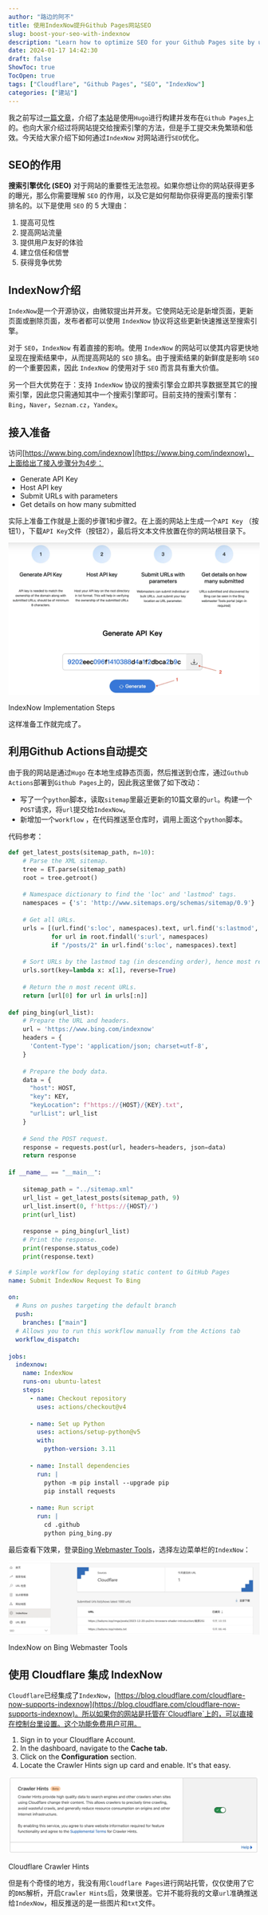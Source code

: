 ```yaml
---
author: "路边的阿不"
title: 使用IndexNow提升Github Pages网站SEO
slug: boost-your-seo-with-indexnow
description: "Learn how to optimize SEO for your Github Pages site by using IndexNow. From understanding the purpose of SEO to detailed steps on applying IndexNow, enhance your website visibility efficiently!"
date: 2024-01-17 14:42:30
draft: false
ShowToc: true
TocOpen: true
tags: ["Cloudflare", "Github Pages", "SEO", "IndexNow"]
categories: ["建站"]
---
```


我之前写过[一篇文章](https://babyno.top/posts/2023/11/new-hugo-blog/)，介绍了[本站](https://babyno.top/)是使用`Hugo`进行构建并发布在`Github Pages`上的。也向大家介绍过将网站提交给搜索引擎的方法，但是手工提交未免繁琐和低效。今天给大家介绍下如何通过`IndexNow` 对网站进行`SEO`优化。

## SEO的作用

**搜索引擎优化 (SEO)** 对于网站的重要性无法忽视。如果你想让你的网站获得更多的曝光，那么你需要理解 `SEO` 的作用，以及它是如何帮助你获得更高的搜索引擎排名的。以下是使用 `SEO` 的 5 大理由：

1. 提高可见性
2. 提高网站流量
3. 提供用户友好的体验
4. 建立信任和信誉
5. 获得竞争优势

## IndexNow介绍

`IndexNow`是一个开源协议，由微软提出并开发。它使网站无论是新增页面，更新页面或删除页面，发布者都可以使用 `IndexNow` 协议将这些更新快速推送至搜索引擎。

对于 `SEO`，`IndexNow` 有着直接的影响。使用 `IndexNow` 的网站可以使其内容更快地呈现在搜索结果中，从而提高网站的 `SEO` 排名。由于搜索结果的新鲜度是影响 `SEO` 的一个重要因素，因此 `IndexNow` 的使用对于 `SEO` 而言具有重大价值。

另一个巨大优势在于：支持 `IndexNow` 协议的搜索引擎会立即共享数据至其它的搜索引擎，因此您只需通知其中一个搜索引擎即可。目前支持的搜索引擎有：`Bing`，`Naver`，`Seznam.cz`，`Yandex`。

## 接入准备

访问[https://www.bing.com/indexnow](https://www.bing.com/indexnow)，上面给出了接入步骤分为4步：

- Generate API Key
- Host API key
- Submit URLs with parameters
- Get details on how many submitted

实际上准备工作就是上面的步骤1和步骤2。在上面的网站上生成一个`API Key` （按钮1），下载`API Key`文件（按钮2），最后将文本文件放置在你的网站根目录下。

![IndexNow Implementation Steps](/imgs/posts/2024-01-17-boost-your-seo-with-indexnow/Untitled.webp)

IndexNow Implementation Steps

这样准备工作就完成了。

## 利用Github Actions自动提交

由于我的网站是通过`Hugo` 在本地生成静态页面，然后推送到仓库，通过`Guthub Actions`部署到`Github Pages`上的，因此我这里做了如下改动：

- 写了一个`python`脚本，读取`sitemap`里最近更新的10篇文章的`url`。构建一个`POST`请求，将`url`提交给`IndexNow`。
- 新增加一个`workflow` ，在代码推送至仓库时，调用上面这个`python`脚本。

代码参考：

```python
def get_latest_posts(sitemap_path, n=10):
    # Parse the XML sitemap.
    tree = ET.parse(sitemap_path)
    root = tree.getroot()

    # Namespace dictionary to find the 'loc' and 'lastmod' tags.
    namespaces = {'s': 'http://www.sitemaps.org/schemas/sitemap/0.9'}

    # Get all URLs.
    urls = [(url.find('s:loc', namespaces).text, url.find('s:lastmod', namespaces).text)
            for url in root.findall('s:url', namespaces)
            if "/posts/2" in url.find('s:loc', namespaces).text]

    # Sort URLs by the lastmod tag (in descending order), hence most recent pages come first.
    urls.sort(key=lambda x: x[1], reverse=True)

    # Return the n most recent URLs.
    return [url[0] for url in urls[:n]]

def ping_bing(url_list):
    # Prepare the URL and headers.
    url = 'https://www.bing.com/indexnow'
    headers = {
      'Content-Type': 'application/json; charset=utf-8',
    }

    # Prepare the body data.
    data = {
      "host": HOST,
      "key": KEY,
      "keyLocation": f"https://{HOST}/{KEY}.txt",
      "urlList": url_list
    }

    # Send the POST request.
    response = requests.post(url, headers=headers, json=data)
    return response

if __name__ == "__main__":

    sitemap_path = "../sitemap.xml"
    url_list = get_latest_posts(sitemap_path, 9)
    url_list.insert(0, f'https://{HOST}/')
    print(url_list)

    response = ping_bing(url_list)
    # Print the response.
    print(response.status_code)
    print(response.text)
```

```yaml
# Simple workflow for deploying static content to GitHub Pages
name: Submit IndexNow Request To Bing

on:
  # Runs on pushes targeting the default branch
  push:
    branches: ["main"]
  # Allows you to run this workflow manually from the Actions tab
  workflow_dispatch:

jobs:
  indexnow:
    name: IndexNow
    runs-on: ubuntu-latest
    steps:
      - name: Checkout repository
        uses: actions/checkout@v4

      - name: Set up Python
        uses: actions/setup-python@v5
        with:
          python-version: 3.11

      - name: Install dependencies
        run: |
          python -m pip install --upgrade pip
          pip install requests

      - name: Run script
        run: |
          cd .github
          python ping_bing.py
```

最后查看下效果，登录[Bing Webmaster Tools](https://www.bing.com/webmasters/indexnow)，选择左边菜单栏的`IndexNow`：

![IndexNow on Bing Webmaster Tools](/imgs/posts/2024-01-17-boost-your-seo-with-indexnow/Untitled%201.webp)

IndexNow on Bing Webmaster Tools

## ****使用 Cloudflare 集成 IndexNow****

`Cloudflare`已经集成了`IndexNow`，[https://blog.cloudflare.com/cloudflare-now-supports-indexnow](https://blog.cloudflare.com/cloudflare-now-supports-indexnow)。所以如果你的网站是托管在`Cloudflare`上的，可以直接在控制台里设置。这个功能免费用户可用。

1. Sign in to your Cloudflare Account.
2. In the dashboard, navigate to the **Cache tab.**
3. Click on the **Configuration** section.
4. Locate the Crawler Hints sign up card and enable. It's that easy.

![Cloudflare Crawler Hints](/imgs/posts/2024-01-17-boost-your-seo-with-indexnow/Untitled%202.webp)

Cloudflare Crawler Hints

但是有个奇怪的地方，我没有用`Cloudflare Pages`进行网站托管，仅仅使用了它的`DNS`解析，开启`Crawler Hints`后，效果很差。它并不能将我的文章`url`准确推送给`IndexNow`，相反推送的是一些图片和`txt`文件。